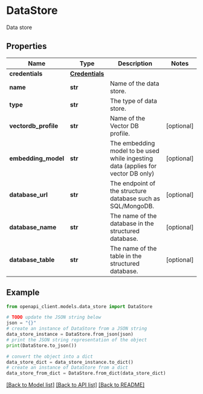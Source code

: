 # DataStore

Data store

## Properties

Name | Type | Description | Notes
------------ | ------------- | ------------- | -------------
**credentials** | [**Credentials**](Credentials.md) |  | 
**name** | **str** | Name of the data store. | 
**type** | **str** | The type of data store. | 
**vectordb_profile** | **str** | Name of the Vector DB profile. | [optional] 
**embedding_model** | **str** | The embedding model to be used while ingesting data (applies for vector DB only) | [optional] 
**database_url** | **str** | The endpoint of the structure database such as SQL/MongoDB. | [optional] 
**database_name** | **str** | The name of the database in the structured database. | [optional] 
**database_table** | **str** | The name of the table in the structured database. | [optional] 

## Example

```python
from openapi_client.models.data_store import DataStore

# TODO update the JSON string below
json = "{}"
# create an instance of DataStore from a JSON string
data_store_instance = DataStore.from_json(json)
# print the JSON string representation of the object
print(DataStore.to_json())

# convert the object into a dict
data_store_dict = data_store_instance.to_dict()
# create an instance of DataStore from a dict
data_store_from_dict = DataStore.from_dict(data_store_dict)
```
[[Back to Model list]](../README.md#documentation-for-models) [[Back to API list]](../README.md#documentation-for-api-endpoints) [[Back to README]](../README.md)


